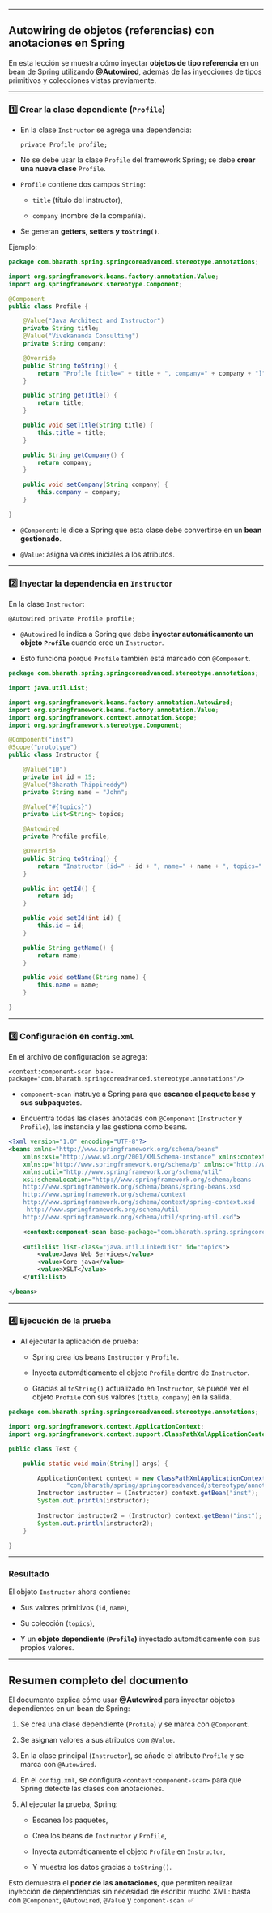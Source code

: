 
---

## Autowiring de objetos (referencias) con anotaciones en Spring

En esta lección se muestra cómo inyectar **objetos de tipo referencia** en un bean de Spring utilizando **@Autowired**, además de las inyecciones de tipos primitivos y colecciones vistas previamente.

---

### 1️⃣ Crear la clase dependiente (`Profile`)

- En la clase `Instructor` se agrega una dependencia:
    
    `private Profile profile;`
    
- No se debe usar la clase `Profile` del framework Spring; se debe **crear una nueva clase** `Profile`.
    
- `Profile` contiene dos campos `String`:
    
    - `title` (título del instructor),
        
    - `company` (nombre de la compañía).
        
- Se generan **getters, setters y `toString()`**.
    

Ejemplo:

```java
package com.bharath.spring.springcoreadvanced.stereotype.annotations;

import org.springframework.beans.factory.annotation.Value;
import org.springframework.stereotype.Component;

@Component
public class Profile {

	@Value("Java Architect and Instructor")
	private String title;
	@Value("Vivekananda Consulting")
	private String company;

	@Override
	public String toString() {
		return "Profile [title=" + title + ", company=" + company + "]";
	}

	public String getTitle() {
		return title;
	}

	public void setTitle(String title) {
		this.title = title;
	}

	public String getCompany() {
		return company;
	}

	public void setCompany(String company) {
		this.company = company;
	}

}
```

- `@Component`: le dice a Spring que esta clase debe convertirse en un **bean gestionado**.
    
- `@Value`: asigna valores iniciales a los atributos.
    

---

### 2️⃣ Inyectar la dependencia en `Instructor`

En la clase `Instructor`:

`@Autowired private Profile profile;`

- `@Autowired` le indica a Spring que debe **inyectar automáticamente un objeto `Profile`** cuando cree un `Instructor`.
    
- Esto funciona porque `Profile` también está marcado con `@Component`.
    

```java
package com.bharath.spring.springcoreadvanced.stereotype.annotations;

import java.util.List;

import org.springframework.beans.factory.annotation.Autowired;
import org.springframework.beans.factory.annotation.Value;
import org.springframework.context.annotation.Scope;
import org.springframework.stereotype.Component;

@Component("inst")
@Scope("prototype")
public class Instructor {

	@Value("10")
	private int id = 15;
	@Value("Bharath Thippireddy")
	private String name = "John";

	@Value("#{topics}")
	private List<String> topics;

	@Autowired
	private Profile profile;

	@Override
	public String toString() {
		return "Instructor [id=" + id + ", name=" + name + ", topics=" + topics + ", profile="	+ profile + "]";
	}

	public int getId() {
		return id;
	}

	public void setId(int id) {
		this.id = id;
	}

	public String getName() {
		return name;
	}

	public void setName(String name) {
		this.name = name;
	}

}

```

---

### 3️⃣ Configuración en `config.xml`

En el archivo de configuración se agrega:

`<context:component-scan base-package="com.bharath.springcoreadvanced.stereotype.annotations"/>`

- `component-scan` instruye a Spring para que **escanee el paquete base y sus subpaquetes**.
    
- Encuentra todas las clases anotadas con `@Component` (`Instructor` y `Profile`), las instancia y las gestiona como beans.
    
```xml
<?xml version="1.0" encoding="UTF-8"?>
<beans xmlns="http://www.springframework.org/schema/beans"
	xmlns:xsi="http://www.w3.org/2001/XMLSchema-instance" xmlns:context="http://www.springframework.org/schema/context"
	xmlns:p="http://www.springframework.org/schema/p" xmlns:c="http://www.springframework.org/schema/c"
	xmlns:util="http://www.springframework.org/schema/util"
	xsi:schemaLocation="http://www.springframework.org/schema/beans
    http://www.springframework.org/schema/beans/spring-beans.xsd
    http://www.springframework.org/schema/context
    http://www.springframework.org/schema/context/spring-context.xsd
     http://www.springframework.org/schema/util
    http://www.springframework.org/schema/util/spring-util.xsd">

	<context:component-scan base-package="com.bharath.spring.springcoreadvanced.stereotype.annotations"/>
	
	<util:list list-class="java.util.LinkedList" id="topics">
		<value>Java Web Services</value>
		<value>Core java</value>
		<value>XSLT</value>
	</util:list>

</beans>
```

---

### 4️⃣ Ejecución de la prueba

- Al ejecutar la aplicación de prueba:
    
    - Spring crea los beans `Instructor` y `Profile`.
        
    - Inyecta automáticamente el objeto `Profile` dentro de `Instructor`.
        
    - Gracias al `toString()` actualizado en `Instructor`, se puede ver el objeto `Profile` con sus valores (`title`, `company`) en la salida.
        
```java
package com.bharath.spring.springcoreadvanced.stereotype.annotations;

import org.springframework.context.ApplicationContext;
import org.springframework.context.support.ClassPathXmlApplicationContext;

public class Test {

	public static void main(String[] args) {

		ApplicationContext context = new ClassPathXmlApplicationContext(
				"com/bharath/spring/springcoreadvanced/stereotype/annotations/config.xml");
		Instructor instructor = (Instructor) context.getBean("inst");
		System.out.println(instructor);
		
		Instructor instructor2 = (Instructor) context.getBean("inst");
		System.out.println(instructor2);
	}

}

```


---

### Resultado

El objeto `Instructor` ahora contiene:

- Sus valores primitivos (`id`, `name`),
    
- Su colección (`topics`),
    
- Y un **objeto dependiente (`Profile`)** inyectado automáticamente con sus propios valores.
    

---

## **Resumen completo del documento**

El documento explica cómo usar **@Autowired** para inyectar objetos dependientes en un bean de Spring:

1. Se crea una clase dependiente (`Profile`) y se marca con `@Component`.
    
2. Se asignan valores a sus atributos con `@Value`.
    
3. En la clase principal (`Instructor`), se añade el atributo `Profile` y se marca con `@Autowired`.
    
4. En el `config.xml`, se configura `<context:component-scan>` para que Spring detecte las clases con anotaciones.
    
5. Al ejecutar la prueba, Spring:
    
    - Escanea los paquetes,
        
    - Crea los beans de `Instructor` y `Profile`,
        
    - Inyecta automáticamente el objeto `Profile` en `Instructor`,
        
    - Y muestra los datos gracias a `toString()`.
        

Esto demuestra el **poder de las anotaciones**, que permiten realizar inyección de dependencias sin necesidad de escribir mucho XML: basta con `@Component`, `@Autowired`, `@Value` y `component-scan`. ✅